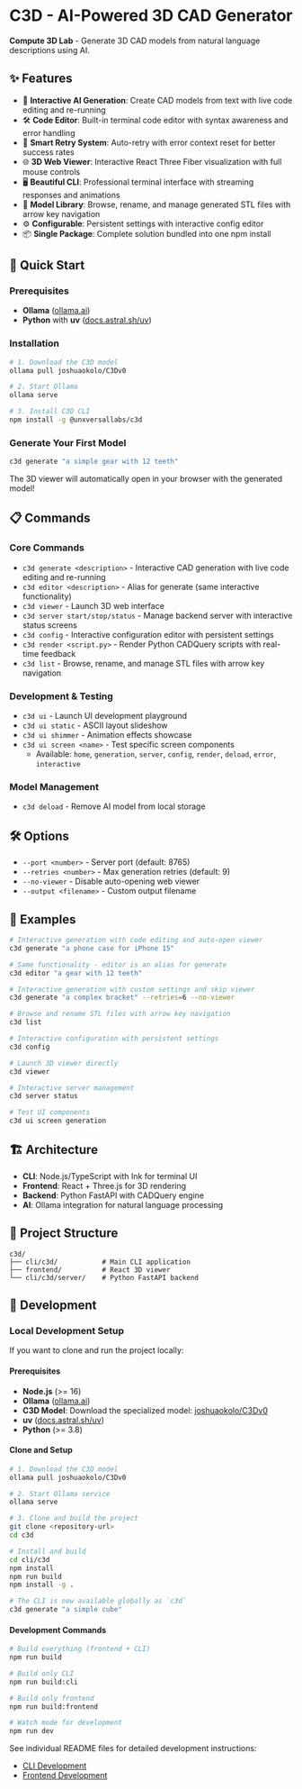 # C3D - AI-Powered 3D CAD Generator

**Compute 3D Lab** - Generate 3D CAD models from natural language descriptions using AI.

## ✨ Features

- 🤖 **Interactive AI Generation**: Create CAD models from text with live code editing and re-running
- 🛠️ **Code Editor**: Built-in terminal code editor with syntax awareness and error handling  
- 🔄 **Smart Retry System**: Auto-retry with error context reset for better success rates
- 🌐 **3D Web Viewer**: Interactive React Three Fiber visualization with full mouse controls
- 🖥️ **Beautiful CLI**: Professional terminal interface with streaming responses and animations
- 📁 **Model Library**: Browse, rename, and manage generated STL files with arrow key navigation
- ⚙️ **Configurable**: Persistent settings with interactive config editor
- 📦 **Single Package**: Complete solution bundled into one npm install

## 🚀 Quick Start

### Prerequisites
- **Ollama** ([ollama.ai](https://ollama.ai/))
- **Python** with **uv** ([docs.astral.sh/uv](https://docs.astral.sh/uv/getting-started/installation/))

### Installation
```bash
# 1. Download the C3D model
ollama pull joshuaokolo/C3Dv0

# 2. Start Ollama
ollama serve

# 3. Install C3D CLI
npm install -g @unxversallabs/c3d
```

### Generate Your First Model
```bash
c3d generate "a simple gear with 12 teeth"
```

The 3D viewer will automatically open in your browser with the generated model!

## 📋 Commands

### Core Commands
- `c3d generate <description>` - Interactive CAD generation with live code editing and re-running
- `c3d editor <description>` - Alias for generate (same interactive functionality)
- `c3d viewer` - Launch 3D web interface
- `c3d server start/stop/status` - Manage backend server with interactive status screens  
- `c3d config` - Interactive configuration editor with persistent settings
- `c3d render <script.py>` - Render Python CADQuery scripts with real-time feedback
- `c3d list` - Browse, rename, and manage STL files with arrow key navigation

### Development & Testing
- `c3d ui` - Launch UI development playground
- `c3d ui static` - ASCII layout slideshow
- `c3d ui shimmer` - Animation effects showcase
- `c3d ui screen <name>` - Test specific screen components
  - Available: `home`, `generation`, `server`, `config`, `render`, `deload`, `error`, `interactive`

### Model Management
- `c3d deload` - Remove AI model from local storage

## 🛠️ Options

- `--port <number>` - Server port (default: 8765)
- `--retries <number>` - Max generation retries (default: 9)
- `--no-viewer` - Disable auto-opening web viewer
- `--output <filename>` - Custom output filename

## 🎯 Examples

```bash
# Interactive generation with code editing and auto-open viewer
c3d generate "a phone case for iPhone 15"

# Same functionality - editor is an alias for generate
c3d editor "a gear with 12 teeth"

# Interactive generation with custom settings and skip viewer
c3d generate "a complex bracket" --retries=6 --no-viewer

# Browse and rename STL files with arrow key navigation  
c3d list

# Interactive configuration with persistent settings
c3d config

# Launch 3D viewer directly
c3d viewer

# Interactive server management
c3d server status

# Test UI components
c3d ui screen generation
```

## 🏗️ Architecture

- **CLI**: Node.js/TypeScript with Ink for terminal UI
- **Frontend**: React + Three.js for 3D rendering
- **Backend**: Python FastAPI with CADQuery engine
- **AI**: Ollama integration for natural language processing

## 📁 Project Structure

```
c3d/
├── cli/c3d/           # Main CLI application
├── frontend/          # React 3D viewer
└── cli/c3d/server/    # Python FastAPI backend
```

## 🔧 Development

### Local Development Setup

If you want to clone and run the project locally:

#### Prerequisites
- **Node.js** (>= 16)
- **Ollama** ([ollama.ai](https://ollama.ai/)) 
- **C3D Model**: Download the specialized model: [joshuaokolo/C3Dv0](https://ollama.com/joshuaokolo/C3Dv0)
- **uv** ([docs.astral.sh/uv](https://docs.astral.sh/uv/getting-started/installation/))
- **Python** (>= 3.8)

#### Clone and Setup
```bash
# 1. Download the C3D model
ollama pull joshuaokolo/C3Dv0

# 2. Start Ollama service
ollama serve

# 3. Clone and build the project
git clone <repository-url>
cd c3d

# Install and build
cd cli/c3d
npm install
npm run build
npm install -g .

# The CLI is now available globally as `c3d`
c3d generate "a simple cube"
```

#### Development Commands
```bash
# Build everything (frontend + CLI)
npm run build

# Build only CLI
npm run build:cli

# Build only frontend
npm run build:frontend

# Watch mode for development
npm run dev
```

See individual README files for detailed development instructions:
- [CLI Development](cli/c3d/readme.md)
- [Frontend Development](frontend/README.md)